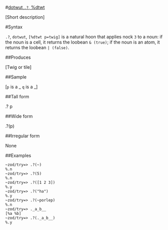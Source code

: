 #[dotwut,`.?`, %dtwt](#dtwt)

[Short description]

#Syntax

`.?`, `dotwut`, `[%dtwt p=twig]` is a natural hoon that
applies nock `3` to a noun: if the noun is a cell, it returns the loobean `& (true)`; if the noun is an atom, it returns the loobean `| (false)`.

##Produces

[Twig or tile]

##Sample

[`p` is a _
`q` is a _]

##Tall form

.?  p

##Wide form

.?(p)

##Irregular form

None

##Examples

    ~zod/try=> .?(~)
    %.n
    ~zod/try=> .?(5)
    %.n
    ~zod/try=> .?([1 2 3])
    %.y
    ~zod/try=> .?("ha")
    %.y
    ~zod/try=> .?(~porlep)
    %.n
    ~zod/try=> ._a_b__
    [%a %b]
    ~zod/try=> .?(._a_b__)
    %.y
